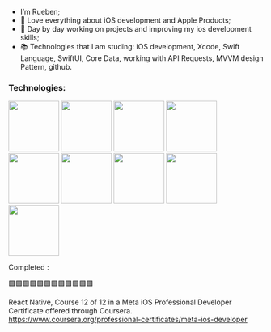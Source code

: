 - I’m Rueben;
- 📱 Love everything about iOS development and  Apple Products;
- 🌱 Day by day working on  projects and improving my ios development skills;
- 📚 Technologies that I am studing: iOS development, Xcode, Swift Language, SwiftUI, Core Data, working with API Requests, MVVM design Pattern, github.

### Technologies: 

<p><img height="100" src="https://user-images.githubusercontent.com/25181517/121406611-a8246b80-c95e-11eb-9b11-b771486377f6.png">  <img height="100" src="https://developer.apple.com/design/human-interface-guidelines/foundations/app-icons/images/app-icon-realistic-materials.png"> <img height="100" src="https://user-images.githubusercontent.com/25181517/121406389-6267a300-c95e-11eb-8d67-f1e22afe8aea.png">  <img height="100" src="https://developer.apple.com/assets/elements/icons/swiftui/swiftui-96x96_2x.png">  <img height="100" src="https://user-images.githubusercontent.com/25181517/117364277-fc4eb280-aebd-11eb-8769-a3583c6a2037.png">  <img height="100" src="https://user-images.githubusercontent.com/25181517/117364276-fc4eb280-aebd-11eb-92ba-8a6ef74b7313.png"> <img height="100" src="https://user-images.githubusercontent.com/25181517/121258433-2d504780-c8af-11eb-8324-92f1305ded79.png"> <img height="100" src="https://user-images.githubusercontent.com/25181517/117208135-11134380-adf5-11eb-8878-040fd0f015b2.png"> <img height="100" src="https://user-images.githubusercontent.com/25181517/121302453-01a67f00-c8fa-11eb-8c86-2ee00734c9a8.png"> </p> 


Completed :

🟩🟩🟩🟩🟩🟩🟩🟩🟩🟩🟩🟩

 React Native, Course 12 of 12 in a Meta iOS Professional Developer Certificate offered through Coursera. https://www.coursera.org/professional-certificates/meta-ios-developer


<!--
**ruebeniosdev/ruebeniosdev** is a ✨ _special_ ✨ repository because its `README.md` (this file) appears on your GitHub profile.

### Hi there 👋









